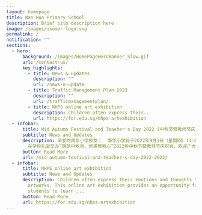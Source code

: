 ```yaml
---
layout: homepage
title: Nan Hua Primary School
description: Brief site description here
image: /images/isomer-logo.svg
permalink: /
notification: ""
sections:
  - hero:
      background: /images/HomePageHeroBanner_Slow.gif
      url: /contact-us/
      key_highlights:
        - title: News & updates
          description: ""
          url: /news-n-update
        - title: Traffic Management Plan 2023
          description: ""
          url: /trafficmanagementplan/
        - title: NHPS online art exhibition
          description: Children often express their..
          url: https://for.edu.sg/nhps-artexhibition
  - infobar:
      title: Mid Autumn Festival and Teacher's Day 2022 (中秋节暨教师节庆祝会 2022)
      subtitle: News and Updates
      description: 亲爱的南华小学校友：  南华小学将于2022年9月1日（星期四）11:00-12:00
        在学校礼堂举办“朗朗中秋月，师恩照我心”2022年中秋节暨教师节庆祝会，欢迎广大校友回校共庆。  学校将于庆祝会后关闭，如果您当天想要回母校探望老师，我们建议您先跟您的老师联系，以确保老师知道您回校的具体时间。。。
      button: Read More
      url: /mid-autumn-festival-and-teacher-s-day-2022-2022/
  - infobar:
      title: NHPS online art exhibition
      subtitle: News and Updates
      description: Children often express their emotions and thoughts through their
        artworks. This online art exhibition provides an opportunity for
        students to learn ...
      button: Read More
      url: https://for.edu.sg/nhps-artexhibition
---
```

